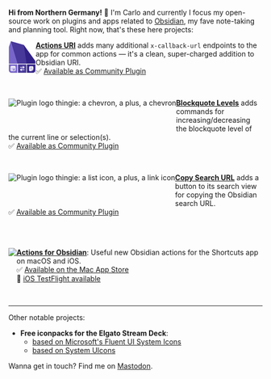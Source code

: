 **Hi from Northern Germany!** 👋 I'm Carlo and currently I focus my open-source work on plugins and apps related to [Obsidian](https://obsidian.md), my fave note-taking and planning tool.  Right now, that's these here projects:

[<img src="https://raw.githubusercontent.com/czottmann/obsidian-actions-uri/main/readme-assets/actions-uri-128.png" align="left" height="64" alt="Plugin logo thingie: an app icon, a two-way communications icon, a note icon">**Actions URI**](https://github.com/czottmann/obsidian-actions-uri) adds many additional `x-callback-url` endpoints to the app for common actions — it's a clean, super-charged addition to Obsidian URI.  
✅ [Available as Community Plugin](https://obsidian.md/plugins?id=zottmann)

<br>

[<img src="https://raw.githubusercontent.com/czottmann/obsidian-blockquote-levels/main/readme-assets/blockquote-levels-128.png" align="left" height="64" alt="Plugin logo thingie: a chevron, a plus, a chevron">**Blockquote Levels**](https://github.com/czottmann/obsidian-blockquote-levels) adds commands for increasing/decreasing the blockquote level of the current line or selection(s).  
✅ [Available as Community Plugin](https://obsidian.md/plugins?id=zottmann)

<br>

[<img src="https://raw.githubusercontent.com/czottmann/obsidian-copy-search-url/main/readme-assets/copy-search-url-128.png" align="left" height="64" alt="Plugin logo thingie: a list icon, a plus, a link icon">**Copy Search URL**](https://github.com/czottmann/obsidian-copy-search-url) adds a button to its search view for copying the Obsidian search URL.  
✅ [Available as Community Plugin](https://obsidian.md/plugins?id=zottmann)

<br><br>

[<img src="https://obsidian.actions.work/favicon-180-precomposed.png" align="left" height="54">**Actions for Obsidian**](https://obsidian.actions.work/): Useful new Obsidian actions for the Shortcuts app on macOS and iOS.  
✅ [Available on the Mac App Store](https://apps.apple.com/app/id1659667937)<br>
🚧 [iOS TestFlight available](https://obsidian.actions.work/testflight)

<br>

---

Other notable projects:

- **Free iconpacks for the Elgato Stream Deck**:
  - [based on Microsoft's Fluent UI System Icons](https://github.com/czottmann/streamdeck-iconpack-fluentui-system-icons)
  - [based on System UIcons](https://github.com/czottmann/streamdeck-iconpack-system-uicons)
  
Wanna get in touch? Find me on <a rel="me" href="https://norden.social/@czottmann">Mastodon</a>.
